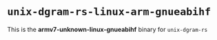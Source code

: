 # `unix-dgram-rs-linux-arm-gnueabihf`

This is the **armv7-unknown-linux-gnueabihf** binary for `unix-dgram-rs`
